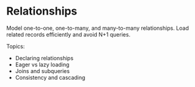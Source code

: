 # Relationships

Model one-to-one, one-to-many, and many-to-many relationships. Load related records efficiently and avoid N+1 queries.

Topics:
- Declaring relationships
- Eager vs lazy loading
- Joins and subqueries
- Consistency and cascading

